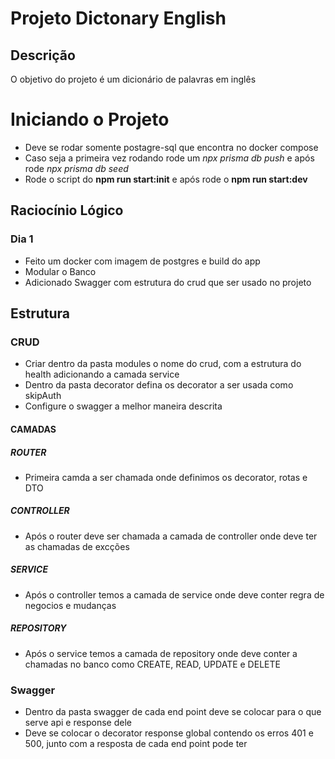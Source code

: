 # Projeto Dictonary English

## Descrição
O objetivo do projeto é um dicionário de palavras em inglês


# Iniciando o Projeto
 - Deve se rodar somente postagre-sql que encontra no docker compose
 - Caso seja a primeira vez rodando rode um *npx prisma db push* e após rode *npx prisma db seed*
 - Rode o script do **npm run start:init** e após rode o **npm run start:dev**

## Raciocínio Lógico
### Dia 1
 - Feito um docker com imagem de postgres e build do app
 - Modular o Banco
 - Adicionado Swagger com estrutura do crud que ser usado no projeto


## Estrutura
### CRUD
 - Criar dentro da pasta modules o nome do crud, com a estrutura do health adicionando a camada service
 - Dentro da pasta decorator defina os decorator a ser usada como skipAuth 
 - Configure o swagger a melhor maneira descrita
#### CAMADAS
##### ROUTER
 - Primeira camda a ser chamada onde definimos os decorator, rotas e DTO
##### CONTROLLER
 - Após o router deve ser chamada a camada de controller onde deve ter as chamadas de excções
##### SERVICE
- Após o controller temos a camada de service onde deve conter regra de negocios e mudanças
##### REPOSITORY
- Após o service temos a camada de repository onde deve conter a chamadas no banco como CREATE, READ, UPDATE e DELETE




### Swagger
- Dentro da pasta swagger de cada end point deve se colocar para o que serve api e response dele
- Deve se colocar o decorator response global contendo os erros 401 e 500, junto com a resposta de cada end point pode ter